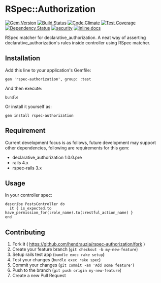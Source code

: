 # RSpec::Authorization

[![Gem Version](https://badge.fury.io/rb/rspec-authorization.svg)](http://badge.fury.io/rb/rspec-authorization)
[![Build Status](https://travis-ci.org/hendrauzia/rspec-authorization.svg)](https://travis-ci.org/hendrauzia/rspec-authorization)
[![Code Climate](https://codeclimate.com/github/hendrauzia/rspec-authorization/badges/gpa.svg)](https://codeclimate.com/github/hendrauzia/rspec-authorization)
[![Test Coverage](https://codeclimate.com/github/hendrauzia/rspec-authorization/badges/coverage.svg)](https://codeclimate.com/github/hendrauzia/rspec-authorization)
[![Dependency Status](https://gemnasium.com/hendrauzia/rspec-authorization.svg)](https://gemnasium.com/hendrauzia/rspec-authorization)
[![security](https://hakiri.io/github/hendrauzia/rspec-authorization/master.svg)](https://hakiri.io/github/hendrauzia/rspec-authorization/master)
[![Inline docs](http://inch-ci.org/github/hendrauzia/rspec-authorization.svg?branch=master)](http://inch-ci.org/github/hendrauzia/rspec-authorization)

RSpec matcher for declarative_authorization. A neat way of asserting 
declarative_authorization's rules inside controller using RSpec matcher.

## Installation

Add this line to your application's Gemfile:


    gem 'rspec-authorization', group: :test


And then execute:

    bundle

Or install it yourself as:

    gem install rspec-authorization

## Requirement

Current development focus is as follows, future development may support other
dependencies, following are requirements for this gem:

- declarative_authorization 1.0.0.pre
- rails 4.x
- rspec-rails 3.x

## Usage

In your controller spec:

    describe PostsController do
      it { is_expected.to have_permission_for(:role_name).to(:restful_action_name) }
    end

## Contributing

1. Fork it ( https://github.com/hendrauzia/rspec-authorization/fork )
2. Create your feature branch (`git checkout -b my-new-feature`)
3. Setup rails test app (`bundle exec rake setup`)
3. Test your changes (`bundle exec rake spec`)
5. Commit your changes (`git commit -am 'Add some feature'`)
6. Push to the branch (`git push origin my-new-feature`)
7. Create a new Pull Request
